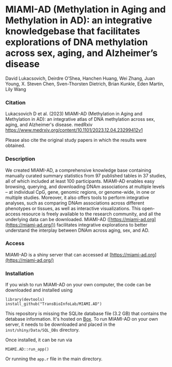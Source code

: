 # MIAMI-AD (Methylation in Aging and Methylation in AD): an integrative knowledgebase that facilitates explorations of DNA methylation across sex, aging, and Alzheimer’s disease
David Lukacsovich, Deirdre O’Shea, Hanchen Huang, Wei Zhang, Juan Young, X. Steven Chen, Sven-Thorsten Dietrich, Brian Kunkle, Eden Martin, Lily Wang

### Citation 

Lukacsovich D et al. (2023) MIAMI-AD (Methylation in Aging and Methylation in AD): an integrative atlas of DNA methylation across sex, aging, and Alzheimer's disease. medRxiv https://www.medrxiv.org/content/10.1101/2023.12.04.23299412v1

Please also cite the original study papers in which the results were obtained.

### Description 

We created MIAMI-AD, a comprehensive knowledge base containing manually curated summary statistics from 97 published tables in 37 studies, all of which included at least 100 participants. MIAMI-AD enables easy browsing, querying, and downloading DNAm associations at multiple levels – at individual CpG, gene, genomic regions, or genome-wide, in one or multiple studies. Moreover, it also offers tools to perform integrative analyses, such as comparing DNAm associations across different phenotypes or tissues, as well as interactive visualizations. This open-access resource is freely available to the research community, and all the underlying data can be downloaded. MIAMI-AD ([https://miami-ad.org](https://miami-ad.org/)) facilitates integrative explorations to better understand the interplay between DNAm across aging, sex, and AD.

### Access

MIAMI-AD is a shiny server that can accessed at [https://miami-ad.org](https://miami-ad.org/)

### Installation

If you wish to run MIAMI-AD on your own computer, the code can be downloaded and installed using

```
library(devtools)
install_github("TransBioInfoLab/MIAMI.AD")
```

This repository is missing the SQLite database file (3.2 GB) that contains the detabase information. It's hosted on [Box](https://miami.box.com/s/qye8oj8m8n127oc5qamgdvwmalsamun0). To run MIAMI-AD on your own server, it needs to be downloaded and placed in the `inst/shiny/Data/SQL_DBs` directory.

Once installed, it can be run via
```
MIAMI.AD::run_app()
```

Or running the `app.r` file in the main directory.